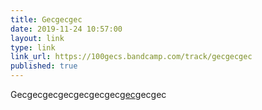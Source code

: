 ```yaml
---
title: Gecgecgec
date: 2019-11-24 10:57:00
layout: link
type: link
link_url: https://100gecs.bandcamp.com/track/gecgecgec
published: true
---
```


Gecgecgecgecgecgecgec[gec](https://100gecs.bandcamp.com/track/gecgecgec)gecgec
